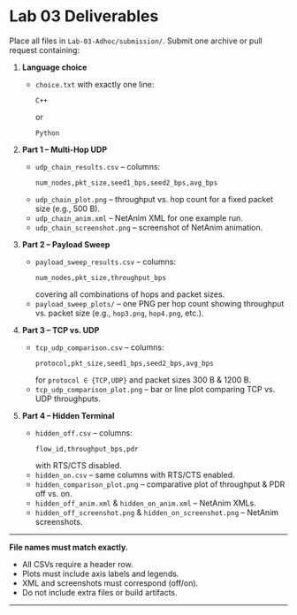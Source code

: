 # Lab 03 Deliverables

Place all files in `Lab-03-Adhoc/submission/`. Submit one archive or pull request containing:

1. **Language choice**  
   - `choice.txt` with exactly one line:  
     ```
     C++
     ```  
     or  
     ```
     Python
     ```

2. **Part 1 – Multi-Hop UDP**  
   - `udp_chain_results.csv` – columns:  
     ```
     num_nodes,pkt_size,seed1_bps,seed2_bps,avg_bps
     ```  
   - `udp_chain_plot.png` – throughput vs. hop count for a fixed packet size (e.g., 500 B).  
   - `udp_chain_anim.xml` – NetAnim XML for one example run.  
   - `udp_chain_screenshot.png` – screenshot of NetAnim animation.

3. **Part 2 – Payload Sweep**  
   - `payload_sweep_results.csv` – columns:  
     ```
     num_nodes,pkt_size,throughput_bps
     ```  
     covering all combinations of hops and packet sizes.  
   - `payload_sweep_plots/` – one PNG per hop count showing throughput vs. packet size (e.g., `hop3.png`, `hop4.png`, etc.).

4. **Part 3 – TCP vs. UDP**  
   - `tcp_udp_comparison.csv` – columns:  
     ```
     protocol,pkt_size,seed1_bps,seed2_bps,avg_bps
     ```  
     for `protocol ∈ {TCP,UDP}` and packet sizes 300 B & 1200 B.  
   - `tcp_udp_comparison_plot.png` – bar or line plot comparing TCP vs. UDP throughputs.

5. **Part 4 – Hidden Terminal**  
   - `hidden_off.csv` – columns:  
     ```
     flow_id,throughput_bps,pdr
     ```  
     with RTS/CTS disabled.  
   - `hidden_on.csv` – same columns with RTS/CTS enabled.  
   - `hidden_comparison_plot.png` – comparative plot of throughput & PDR off vs. on.  
   - `hidden_off_anim.xml` & `hidden_on_anim.xml` – NetAnim XMLs.  
   - `hidden_off_screenshot.png` & `hidden_on_screenshot.png` – NetAnim screenshots.

---

**File names must match exactly.**  
- All CSVs require a header row.  
- Plots must include axis labels and legends.  
- XML and screenshots must correspond (off/on).  
- Do not include extra files or build artifacts.  

---
